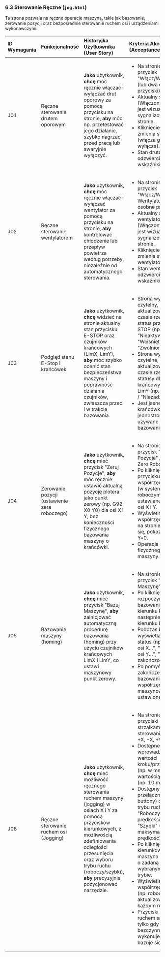 
### 6.3 Sterowanie Ręczne (`jog.html`)

Ta strona pozwala na ręczne operacje maszyną, takie jak bazowanie, zerowanie pozycji oraz bezpośrednie sterowanie ruchem osi i urządzeniami wykonawczymi.

| ID Wymagania | Funkcjonalność                               | Historyjka Użytkownika (User Story)                                                                                                                                                             | Kryteria Akceptacji (Acceptance Criteria)                                                                                                                                                                                                                                                                                             |
| :----------- | :------------------------------------------- | :---------------------------------------------------------------------------------------------------------------------------------------------------------------------------------------------- | :------------------------------------------------------------------------------------------------------------------------------------------------------------------------------------------------------------------------------------------------------------------------------------------------------------------------ |
| J01          | Ręczne sterowanie drutem oporowym            | **Jako** użytkownik, **chcę** móc ręcznie włączać i wyłączać drut oporowy za pomocą przycisku na stronie, **aby** móc np. przetestować jego działanie, szybko nagrzać przed pracą lub awaryjnie wyłączyć. | <ul><li>Na stronie znajduje się przycisk "Włącz/Wyłącz Drut" (lub dwa osobne przyciski).</li><li>Aktualny stan drutu (Włączony/Wyłączony) jest wizualnie sygnalizowany na stronie.</li><li>Kliknięcie przycisku zmienia stan drutu (włącza go lub wyłącza).</li><li>Stan drutu jest odzwierciedlany wskaźnikiem.</li></ul>                                           |
| J02          | Ręczne sterowanie wentylatorem               | **Jako** użytkownik, **chcę** móc ręcznie włączać i wyłączać wentylator za pomocą przycisku na stronie, **aby** kontrolować chłodzenie lub przepływ powietrza według potrzeby, niezależnie od automatycznego sterowania. | <ul><li>Na stronie znajduje się przycisk "Włącz/Wyłącz Wentylator" (lub dwa osobne przyciski).</li><li>Aktualny stan wentylatora (Włączony/Wyłączony) jest wizualnie sygnalizowany na stronie.</li><li>Kliknięcie przycisku zmienia stan wentylatora.</li><li>Stan wentylatora jest odzwierciedlany wskaźnikiem.</li></ul>                         |
| J03          | Podgląd stanu E-Stop i krańcówek           | **Jako** użytkownik, **chcę** widzieć na stronie aktualny stan przycisku E-STOP oraz czujników krańcowych (LimX, LimY), **aby** móc szybko ocenić stan bezpieczeństwa maszyny i poprawność działania czujników, zwłaszcza przed i w trakcie bazowania. | <ul><li>Strona wyświetla czytelny, aktualizowany w czasie rzeczywistym status przycisku E-STOP (np. "Aktywny" / "Nieaktywny", "Wciśnięty" / "Zwolniony").</li><li>Strona wyświetla czytelne, aktualizowane w czasie rzeczywistym statusy dla czujników krańcowych LimX i LimY (np. "Zadziałany" / "Niezadziałany").</li><li>Jest jasne, że krańcówki są jednostronne i używane do bazowania.</li></ul> |
| J04          | Zerowanie pozycji (ustawienie zera roboczego) | **Jako** użytkownik, **chcę** mieć przycisk "Zeruj Pozycje", **aby** móc ręcznie ustawić aktualną pozycję plotera jako punkt zerowy (np. G92 X0 Y0) dla osi X i Y, bez konieczności fizycznego bazowania maszyny o krańcówki. | <ul><li>Na stronie znajduje się przycisk "Zeruj Pozycje" / "Ustaw Zero Robocze".</li><li>Po kliknięciu przycisku, aktualne współrzędne maszyny (w systemie roboczym) są ustawiane na (0,0) dla osi X i Y.</li><li>Wyświetlane współrzędne robocze na stronie aktualizują się, pokazując X=0, Y=0.</li><li>Operacja nie powoduje fizycznego ruchu maszyny.</li></ul> |
| J05          | Bazowanie maszyny (homing)                   | **Jako** użytkownik, **chcę** mieć przycisk "Bazuj Maszynę", **aby** zainicjować automatyczną procedurę bazowania (homing) przy użyciu czujników krańcowych LimX i LimY, co ustawi maszynowy punkt zerowy. | <ul><li>Na stronie znajduje się przycisk "Bazuj Maszynę".</li><li>Po kliknięciu, maszyna rozpoczyna sekwencję bazowania: ruch w kierunku krańcówki X, następnie ruch w kierunku krańcówki Y.</li><li>Podczas bazowania wyświetlany jest status (np. "Bazowanie osi X...", "Bazowanie osi Y...", "Bazowanie zakończone").</li><li>Po pomyślnym zakończeniu bazowania, współrzędne maszynowe są ustawione.</li></ul> |
| J06          | Ręczne sterowanie ruchem osi (Jogging)       | **Jako** użytkownik, **chcę** mieć możliwość ręcznego sterowania ruchem maszyny (jogging) w osiach X i Y za pomocą przycisków kierunkowych, z możliwością zdefiniowania odległości przesunięcia oraz wyboru trybu ruchu (roboczy/szybki), **aby** precyzyjnie pozycjonować narzędzie. | <ul><li>Na stronie dostępne są przyciski ekranowe ze strzałkami do sterowania ruchem: +X, -X, +Y, -Y.</li><li>Dostępne jest pole do wprowadzenia wartości kroku/przesunięcia (np. w mm), z wartością domyślną (np. 10 mm).</li><li>Dostępny jest przełącznik (np. radio buttony) do wyboru trybu ruchu: "Roboczy" (z zadaną prędkością posuwu) i "Szybki" (G0 - maksymalna prędkość).</li><li>Po kliknięciu przycisku kierunkowego, maszyna przesuwa się o zadaną odległość w wybranym kierunku i trybie.</li><li>Wyświetlane współrzędne maszyny (np. robocze) są aktualizowane po każdym ruchu.</li><li>Przyciski sterowania ruchem są aktywne tylko gdy maszyna jest bezczynna (nie wykonuje projektu, nie bazuje się).</li></ul> |